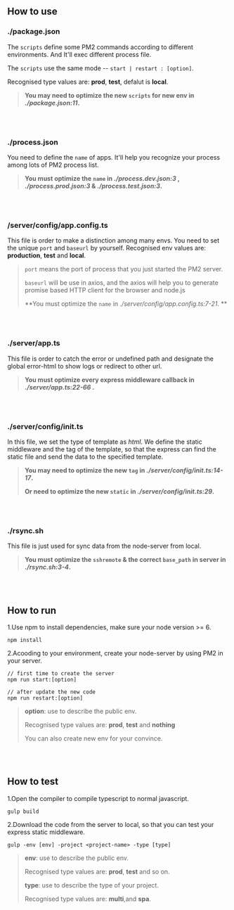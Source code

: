 ## How to use
### ./package.json
The `scripts` define some PM2 commands according to different environments. And It'll exec different process file.

The `scripts` use the same mode -- `start | restart : [option]`.

Recognised type values are: **prod**, **test**, defalut is **local**.

> **You may need to optimize the new `scripts` for new env in *./package.json:11*.**


<br/><br/>
### ./process.json
You need to define the `name` of apps.
 It'll help you recognize your process among lots of PM2 process list.

> **You must optimize the `name` in *./process.dev.json:3* ,  *./process.prod.json:3*  & *./process.test.json:3*.**


<br/><br/>
### /server/config/app.config.ts
This file is order to make a distinction among many envs.
You need to set the unique `port` and `baseurl` by yourself.
Recognised env values are: **production**, **test** and **local**.



> `port` means the port of process that you just started the PM2 server.
> 
> `baseurl` will be use in axios, and the axios will help you to generate promise based HTTP client for the browser and node.js
>
> **You must optimize the `name` in *./server/config/app.config.ts:7-21*. **


<br/><br/>
### ./server/app.ts
This file is order to catch the error or undefined path and designate the global error-html to show logs or redirect to other url.

> **You must optimize every express middleware callback in *./server/app.ts:22-66* .**


<br/><br/>
### ./server/config/init.ts
In this file, we set the type of template as *html*.
We define the static middleware and the tag of the template, so that the express can find the static file and send the data to the specified template.

> **You may need to optimize the new `tag` in *./server/config/init.ts:14-17*.**
> 
> **Or need to optimize the new `static` in *./server/config/init.ts:29*.**


<br/><br/>
### ./rsync.sh
This file is just used for sync data from the node-server from local.

> **You must optimize the `sshremote` & the correct `base_path` in server in *./rsync.sh:3-4*.**


<br/><br/>
## How to run
1.Use npm to install dependencies, make sure your node version >= 6.
```
npm install
```



2.Acooding to your environment, create your node-server by using PM2 in your server.
```
// first time to create the server 
npm run start:[option]

// after update the new code
npm run restart:[option]
```

> **option**: use to describe the public env.
> 
> Recognised type values are: **prod**, **test** and **nothing**
>
> You can also create new env for your convince.


<br/><br/>
## How to test
1.Open the compiler to compile typescript to normal javascript.
```
gulp build
```



2.Download the code from the server to local, so that you can test your express static middleware.
```
gulp -env [env] -project <project-name> -type [type]
```
> **env**: use to describe the public env.
> 
> Recognised type values are: **prod**, **test** and so on.
>
> **type**: use to describe the type of your project.
> 
> Recognised type values are: **multi**,and **spa**.
